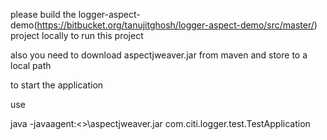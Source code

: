 

please build the logger-aspect-demo(https://bitbucket.org/tanujitghosh/logger-aspect-demo/src/master/) project locally to run this project

also you need to download aspectjweaver.jar from maven and store to a local path

to start the application

use

java -javaagent:<<path to >>\aspectjweaver.jar com.citi.logger.test.TestApplication


